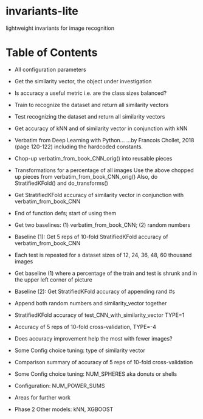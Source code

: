 # invariants-lite
lightweight invariants for image recognition

# Table of Contents
- All configuration parameters
- Get the similarity vector, the object under investigation
- Is accuracy a useful metric i.e. are the class sizes balanced?
- Train to recognize the dataset and return all similarity vectors
- Test recognizing the dataset and return all similarity vectors
- Get accuracy of kNN and of similarity vector in conjunction with kNN
- Verbatim from Deep Learning with Python...
...by Francois Chollet, 2018 (page 120-122) including the hardcoded constants.

- Chop-up verbatim_from_book_CNN_orig() into reusable pieces
- Transformations for a percentage of all images
Use the above chopped up pieces from verbatim_from_book_CNN_orig()
Also, do StratifiedKFold() and do_transforms()
- Get StratifiedKFold accuracy of similarity vector in conjunction with verbatim_from_book_CNN
- End of function defs; start of using them
- Get two baselines: (1) verbatim_from_book_CNN; (2) random numbers
- Baseline (1): Get 5 reps of 10-fold StratifiedKFold accuracy of verbatim_from_book_CNN
- Each test is repeated for a dataset sizes of 12, 24, 36, 48, 60 thousand images
- Get baseline (1) where a percentage of the train and test is shrunk and in the upper left corner of picture
- Baseline (2): Get StratifiedKFold accuracy of appending rand #s
- Append both random numbers and similarity_vector together
- StratifiedKFold accuracy of test_CNN_with_similarity_vector TYPE=1
- Accuracy of 5 reps of 10-fold cross-validation, TYPE=-4
- Does accuracy improvement help the most with fewer images?
- Some Config choice tuning: type of similarity vector
- Comparison summary of accuracy of 5 reps of 10-fold cross-validation
- Some Config choice tuning: NUM_SPHERES aka donuts or shells
- Configuration: NUM_POWER_SUMS
- Areas for further work
- Phase 2 Other models: kNN, XGBOOST

